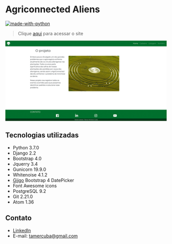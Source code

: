 # Agriconnected Aliens
[![made-with-python](https://img.shields.io/badge/Made%20with-Python-1f425f.svg)](https://www.python.org/)

> Clique [aqui](https://agriconnected-aliens.herokuapp.com) para acessar o site

![](print.gif)

## Tecnologias utilizadas
* Python 3.7.0
* Django 2.2
* Bootstrap 4.0
* Jquerry 3.4
* Gunicorn 19.9.0
* Whitenoise 4.1.2
* [Gijgo](https://gijgo.com/datepicker/example/bootstrap-4) Bootstrap 4 DatePicker
* Font Awesome icons
* PostgreSQL 9.2
* Git 2.21.0
* Atom 1.36

## Contato
* [LinkedIn](https://linkedin.com/in/tamercuba)
* E-mail: tamercuba@gmail.com
